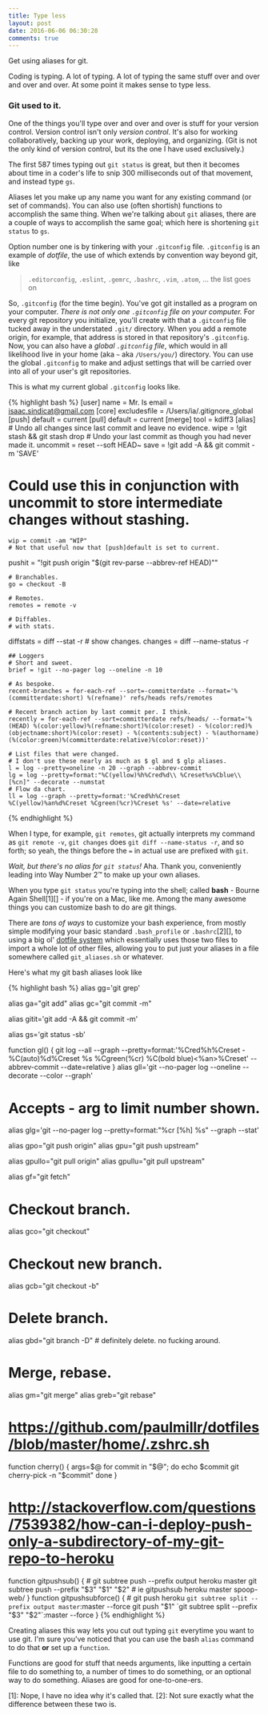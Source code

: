 ```yaml
---
title: Type less
layout: post
date: 2016-06-06 06:30:28
comments: true
---
```

Get using aliases for git.


Coding is typing. A lot of typing. A lot of typing the same stuff over and over and over and over. At some point it makes sense to type less. 

### Git used to it.

One of the things you'll type over and over and over is stuff for your version control. Version control isn't only _version control_. It's also for working collaboratively, backing up your work, deploying, and organizing. (Git is not the only kind of version control, but its the one I have used exclusively.)

The first 587 times typing out `git status` is great, but then it becomes about time in a coder's life to snip 300 milliseconds out of that movement, and instead type `gs`.  

Aliases let you make up any name you want for any existing command (or set of commands). You can also use (often shortish) functions to accomplish the same thing. When we're talking about `git` aliases, there are a couple of ways to accomplish the same goal; which here is shortening `git status` to `gs`. 

Option number one is by tinkering with your `.gitconfig` file. `.gitconfig` is an example of _dotfile_, the use of which extends by convention way beyond git, like

> `.editorconfig`, `.eslint`, `.gemrc`, `.bashrc`, `.vim`, `.atom`, ... the list goes on

So, `.gitconfig` (for the time begin). You've got git installed as a program on your computer. _There is not only one `.gitconfig` file on your computer._ For every git repository you initialize, you'll create with that a `.gitconfig` file tucked away in the understated `.git/` directory. When you add a remote origin, for example, that address is stored in that repository's `.gitconfig`. Now, you can also have a _global `.gitconfig` file_, which would in all likelihood live in your home (aka `~` aka `/Users/you/`) directory. You can use the global `.gitconfig` to make and adjust settings that will be carried over into all of your user's git repositories. 

This is what my current global `.gitconfig` looks like. 

{% highlight bash %}
[user]
    name = Mr. Is
    email = isaac.sindicat@gmail.com
[core]
    excludesfile = /Users/ia/.gitignore_global
[push]
    default = current
[pull]
    default = current
[merge]
    tool = kdiff3
[alias]
    # Undo all changes since last commit and leave no evidence.
    wipe = !git stash && git stash drop
    # Undo your last commit as though you had never made it.
    uncommit = reset --soft HEAD~
    save = !git add -A && git commit -m 'SAVE'
  
  # Could use this in conjunction with uncommit to store intermediate changes without stashing.
    wip = commit -am "WIP"
    # Not that useful now that [push]default is set to current.
  pushit = "!git push origin \"$(git rev-parse --abbrev-ref HEAD)\""

    # Branchables.
    go = checkout -B

    # Remotes.
    remotes = remote -v
    
    # Diffables.
    # with stats.
  diffstats = diff --stat -r
    # show changes.
    changes = diff --name-status -r

    ## Loggers
    # Short and sweet.
    brief = !git --no-pager log --oneline -n 10

    # As bespoke.
    recent-branches = for-each-ref --sort=-committerdate --format='%(committerdate:short) %(refname)' refs/heads refs/remotes

    # Recent branch action by last commit per. I think.
    recently = for-each-ref --sort=committerdate refs/heads/ --format='%(HEAD) %(color:yellow)%(refname:short)%(color:reset) - %(color:red)%(objectname:short)%(color:reset) - %(contents:subject) - %(authorname) (%(color:green)%(committerdate:relative)%(color:reset))'

    # List files that were changed.
    # I don't use these nearly as much as $ gl and $ glp aliases.
    l = log --pretty=oneline -n 20 --graph --abbrev-commit
    lg = log --pretty=format:"%C(yellow)%h%Cred%d\\ %Creset%s%Cblue\\ [%cn]" --decorate --numstat
    # Flow da chart.
    ll = log --graph --pretty=format:'%Cred%h%Creset %C(yellow)%an%d%Creset %Cgreen(%cr)%Creset %s' --date=relative
{% endhighlight %}

When I type, for example, `git remotes`, git actually interprets my command as `git remote -v`, `git changes` does `git diff --name-status -r`, and so forth; so yeah, the things before the `=` in actual use are prefixed with `git`. 

_Wait, but there's no alias for `git status`!_ Aha. Thank you, conveniently leading into Way Number 2&trade; to make up your own aliases.

When you type `git status` you're typing into the shell; called __bash__ - Bourne Again Shell[1][] - if you're on a Mac, like me. Among the many awesome things you can customize bash to do are git things. 

There are _tons of ways_ to customize your bash experience, from mostly simple modifying your basic standard `.bash_profile` or `.bashrc`[2][], to using a big ol' [dotfile system](https://github.com/holman/dotfiles) which essentially uses those two files to import a whole lot of other files, allowing you to put just your aliases in a file somewhere called `git_aliases.sh` or whatever. 

Here's what my git bash aliases look like

{% highlight bash %}
alias gg='git grep'

alias ga="git add"
alias gc="git commit -m"

alias gitit='git add -A && git commit -m'

alias gs='git status -sb'

function gl() {
  git log --all --graph --pretty=format:'%Cred%h%Creset -%C(auto)%d%Creset %s %Cgreen(%cr) %C(bold blue)<%an>%Creset' --abbrev-commit --date=relative
}
alias gll='git --no-pager log --oneline --decorate --color --graph'
# Accepts -<number> arg to limit number shown.
alias glg='git --no-pager log --pretty=format:"%cr [%h] %s" --graph --stat'

alias gpo="git push origin"
alias gpu="git push upstream"

alias gpullo="git pull origin"
alias gpullu="git pull upstream"

alias gf="git fetch"

# Checkout branch.
alias gco="git checkout"
# Checkout new branch.
alias gcb="git checkout -b"
# Delete branch.
alias gbd="git branch -D" # definitely delete. no fucking around. 

# Merge, rebase.
alias gm="git merge"
alias greb="git rebase"

# https://github.com/paulmillr/dotfiles/blob/master/home/.zshrc.sh
function cherry() {
  args=$@
  for commit in "$@"; do
    echo $commit
    git cherry-pick -n "$commit"
  done
}

# http://stackoverflow.com/questions/7539382/how-can-i-deploy-push-only-a-subdirectory-of-my-git-repo-to-heroku
function gitpushsub() {
    # git subtree push --prefix output heroku master
    git subtree push --prefix "$3" "$1" "$2"
    # ie gitpushsub heroku master spoop-web/
}
function gitpushsubforce() {
    # git push heroku `git subtree split --prefix output master`:master --force
    git push "$1" `git subtree split --prefix "$3" "$2"`:master --force
}
{% endhighlight %}

Creating aliases this way lets you cut out typing `git` everytime you want to use git. I'm sure you've noticed that you can use the bash `alias` command to do that __or__ set up a `function`. 

Functions are good for stuff that needs arguments, like inputting a certain file to do something to, a number of times to do something, or an optional way to do something. Aliases are good for one-to-one-ers. 

[1]: Nope, I have no idea why it's called that. 
[2]: Not sure exactly what the difference between these two is. 

